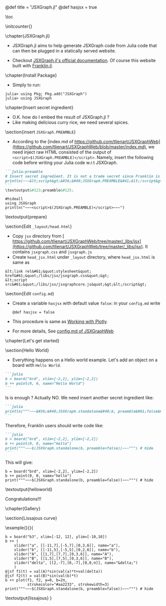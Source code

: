@def title = "JSXGraph.jl"
@def hasjsx = true

\toc

\initcounter{}

\chapter{JSXGraph.jl}

- JSXGraph.jl aims to help generate JSXGraph code from Julia code that can then be plugged in a statically served website.

- Checkout [JSXGraph.jl's official documentation](https://tlienart.github.io/JSXGraphWeb/). Of course this website built with [Franklin.jl](https://github.com/tlienart/Franklin.jl).

\chapter{Install Package}

- Simply to run:

```julia-repl
julia> using Pkg; Pkg.add("JSXGraph")
julia> using JSXGraph
```

\chapter{Insert secret ingredient}

- O.K. how do I embed the result of JSXGraph.jl ?
- Like making delicious curry rice, we need several spices.

\section{insert `JSXGraph.PREAMBLE`}

- According to the [index.md of https://github.com/tlienart/JSXGraphWeb](https://github.com/tlienart/JSXGraphWeb/blob/master/index.md), we need inject raw HTML consisted of the output of `<script>$(JSXGraph.PREAMBLE)</script>`. Namely, insert the following code before writing your Julia code w.r.t JSXGraph.

<!-- generated via
```julia-repl
julia> using Markdown; Markdown.htmlesc(raw"<script>$(JSXGraph.PREAMBLE)</script>")
```
 -->
`````markdown
```julia:preamble
# Insert secret ingredient. It is not a trade secret since Franklin is OSS.
println(~~~&lt;script&gt;&#36;&#40;JSXGraph.PREAMBLE&#41;&lt;/script&gt;~~~)
```
\textoutput&#123;preamble&#125;
`````

<!-- Shadow warrior -->
```julia:prepare
#hideall
using JSXGraph
println("~~~<script>$(JSXGraph.PREAMBLE)</script>~~~")
```
\textoutput{prepare}
<!-- End of Shadow warrior -->

\section{Edit `_layout/head.html`}

- Copy `jsx` directory from [ https://github.com/tlienart/JSXGraphWeb/tree/master/_libs/jsx](https://github.com/tlienart/JSXGraphWeb/tree/master/_libs/jsx). It contains `jsxgraph.css` and `jsxgraph.js`
- Create `head_jsx.html` under `_layout` directory, where `head_jsx.html` is same as

<!-- This result is generated by
```julia-repl
julia> using Markdown
julia> Markdown.htmlesc("""<link rel="stylesheet" href="/libs/jsx/jsxgraph.css">
      <script src="/libs/jsx/jsxgraphcore.js"></script>""")
```
-->
```
&lt;link rel&#61;&quot;stylesheet&quot; href&#61;&quot;/libs/jsx/jsxgraph.css&quot;&gt;
&lt;script src&#61;&quot;/libs/jsx/jsxgraphcore.js&quot;&gt;&lt;/script&gt;
```

\section{Edit `config.md`}

- Create a variable `hasjsx` with default value `false`: in your `config.md` write

  ```
  @def hasjsx = false
  ```

- This procedure is same as [Working with Plotly](https://franklinjl.org/extras/plotly/#work_with_plotly).
- For more details, See [config.md of JSXGraphWeb](https://github.com/tlienart/JSXGraphWeb/blob/master/config.md)

\chapter{Let's get started}

\section{Hello World}

- Everything happens on a Hello world example. Let's add an object on a board with `Hello World`.

`````markdown
```julia
b = board("brd", xlim=[-2,2], ylim=[-2,2])
b ++ point(0, 0, name="Hello World")
```
`````

Is is enough ? Actually NO. We need insert another secret ingredient like:

`````markdown
```julia
println("""~~~&#36;&#40;JSXGraph.standalone&#40;b, preamble&#61;false&#41;&#41;~~~""")
```
`````

Therefore, Franklin users should write code like:

`````markdown
```julia
b = board("brd", xlim=[-2,2], ylim=[-2,2])
b ++ point(0, 0, name="hello")
print("""~~~$(JSXGraph.standalone(b, preamble=false))~~~""") # hide
```
`````

This will give:

```julia:helloworld
b = board("brd", xlim=[-2,2], ylim=[-2,2])
b ++ point(0, 0, name="hello")
print("""~~~$(JSXGraph.standalone(b, preamble=false))~~~""") # hide
```

\textoutput{helloworld}

Congratulations!!!


\chapter{Gallery}

\section{Lissajous curve}

\example{}{}{

```julia:lissajous
b = board("b3", xlim=[-12, 12], ylim=[-10,10])
b ++ (
    slider("a", [[-11,7],[-5,7],[0,3,6]], name="a"),
    slider("b", [[-11,5],[-5,5],[0,2,6]], name="b"),
    slider("A", [[1,7],[7,7],[0,3,6]], name="A"),
    slider("B", [[1,5],[7,5],[0,3,6]], name="B"),
    slider("delta", [[2,-7],[6,-7],[0,0,π]], name="&delta;")
    )
@jsf f1(t) = val(A)*sin(val(a)*t+val(delta))
@jsf f2(t) = val(B)*sin(val(b)*t)
b ++ plot(f1, f2, a=0, b=2π,
          strokecolor="#aa2233", strokewidth=3)
print("""~~~$(JSXGraph.standalone(b, preamble=false))~~~""") # hide
```

\textoutput{lissajous}
}
